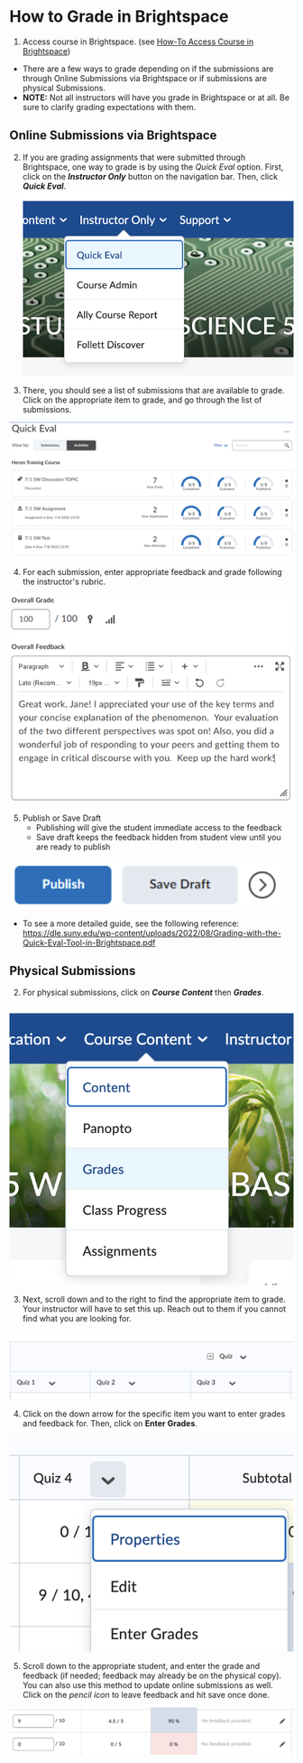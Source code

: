 # How to Grade in Brightspace

1. Access course in Brightspace. (see [How-To Access Course in Brightspace](./How-To%20Access%20Course%20in%20Brightspace.md))

- There are a few ways to grade depending on if the submissions are through Online Submissions via Brightspace or if submissions are physical Submissions.
- **NOTE:** Not all instructors will have you grade in Brightspace or at all. Be sure to clarify grading expectations with them.

## Online Submissions via Brightspace

2. If you are grading assignments that were submitted through Brightspace, one way to grade is by using the *Quick Eval* option. First, click on the ***Instructor Only*** button on the navigation bar. Then, click ***Quick Eval***.
![quick eval button](../../images/brightspace_grade.png)


3. There, you should see a list of submissions that are available to grade. Click on the appropriate item to grade, and go through the list of submissions. 

![brightspace quick eval example](../../images/brightspace_grade_quick.png)


4. For each submission, enter appropriate feedback and grade following the instructor's rubric.

![submission example](../../images/brightspace_grade_example.png)

5. Publish or Save Draft
	- Publishing will give the student immediate access to the feedback
	- Save draft keeps the feedback hidden from student view until you are ready to publish

![publish or save draft](../../images/brightspace_grade_publish.png)


- To see a more detailed guide, see the following reference: https://dle.suny.edu/wp-content/uploads/2022/08/Grading-with-the-Quick-Eval-Tool-in-Brightspace.pdf


## Physical Submissions

2. For physical submissions, click on ***Course Content*** then ***Grades***.

![access grades](../../images/brightspace_grades.png)




3. Next, scroll down and to the right to find the appropriate item to grade. Your instructor will have to set this up. Reach out to them if you cannot find what you are looking for.

![grading quiz example](../../images/brightspace_quiz.png)



4. Click on the down arrow for the specific item you want to enter grades and feedback for. Then, click on **Enter Grades**.
   
![enter grades](../../images/brightspace_enter_grades.png)



5. Scroll down to the appropriate student, and enter the grade and feedback (if needed; feedback may already be on the physical copy). You can also use this method to update online submissions as well. Click on the *pencil icon* to leave feedback and hit save once done. 

![enter grade page](../../images/brightspace_enter_grades_feedback.png)
